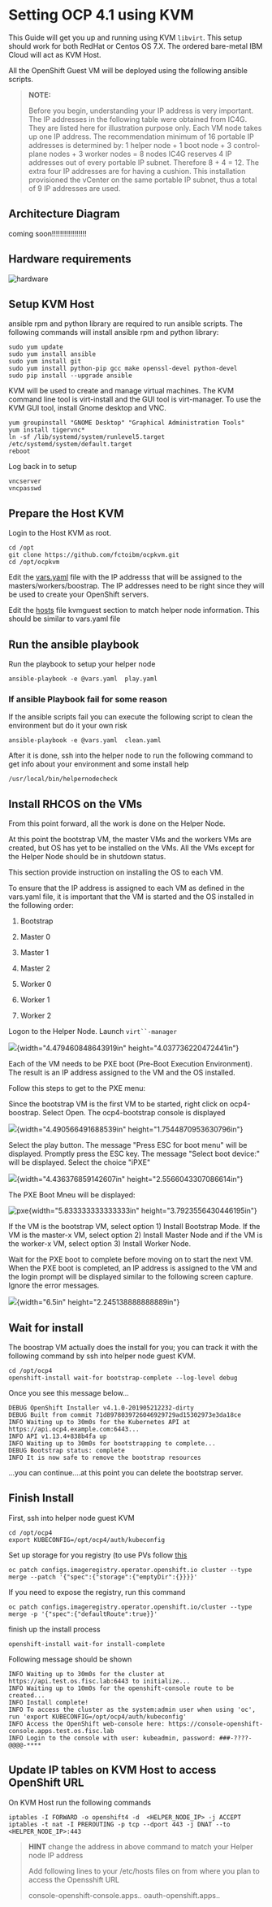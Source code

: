 Setting OCP 4.1 using KVM
=========================

This Guide will get you up and running using KVM `libvirt`. This setup
should work for both RedHat or Centos OS 7.X. The ordered bare-metal IBM
Cloud will act as KVM Host.

All the OpenShift Guest VM will be deployed using the following ansible
scripts.

> **NOTE:**
>
> Before you begin, understanding your IP address is very important. The
> IP addresses in the following table were obtained from IC4G. They are
> listed here for illustration purpose only. Each VM node takes up one
> IP address. The recommendation minimum of 16 portable IP addresses is
> determined by: 1 helper node + 1 boot node + 3 control-plane nodes + 3
> worker nodes = 8 nodes IC4G reserves 4 IP addresses out of every
> portable IP subnet. Therefore 8 + 4 = 12. The extra four IP addresses
> are for having a cushion. This installation provisioned the vCenter on
> the same portable IP subnet, thus a total of 9 IP addresses are used.

Architecture Diagram
--------------------

coming soon!!!!!!!!!!!!!!!!!

Hardware requirements
---------------------

![hardware](images/hardware.png)

Setup KVM Host
--------------

ansible rpm and python library are required to run ansible scripts. The
following commands will install ansible rpm and python library:

    sudo yum update
    sudo yum install ansible
    sudo yum install git
    sudo yum install python-pip gcc make openssl-devel python-devel
    sudo pip install --upgrade ansible

KVM will be used to create and manage virtual machines. The KVM command
line tool is virt-install and the GUI tool is virt-manager. To use the
KVM GUI tool, install Gnome desktop and VNC.

    yum groupinstall "GNOME Desktop" "Graphical Administration Tools"
    yum install tigervnc*
    ln -sf /lib/systemd/system/runlevel5.target /etc/systemd/system/default.target
    reboot

Log back in to setup

    vncserver
    vncpasswd

Prepare the Host KVM
--------------------

Login to the Host KVM as root.

    cd /opt
    git clone https://github.com/fctoibm/ocpkvm.git
    cd /opt/ocpkvm

Edit the [vars.yaml](./vars.yaml) file with the IP addresss that will be
assigned to the masters/workers/boostrap. The IP addresses need to be
right since they will be used to create your OpenShift servers.

Edit the [hosts](./hosts) file kvmguest section to match helper node
information. This should be similar to vars.yaml file

Run the ansible playbook
------------------------

Run the playbook to setup your helper node

    ansible-playbook -e @vars.yaml  play.yaml

### If ansible Playbook fail for some reason

If the ansible scripts fail you can execute the following script to
clean the environment but do it your own risk

    ansible-playbook -e @vars.yaml  clean.yaml

After it is done, ssh into the helper node to run the following command
to get info about your environment and some install help

    /usr/local/bin/helpernodecheck

Install RHCOS on the VMs
------------------------

From this point forward, all the work is done on the Helper Node.

At this point the bootstrap VM, the master VMs and the workers VMs are
created, but OS has yet to be installed on the VMs. All the VMs except
for the Helper Node should be in shutdown status.

This section provide instruction on installing the OS to each VM.

To ensure that the IP address is assigned to each VM as defined in the
vars.yaml file, it is important that the VM is started and the OS
installed in the following order:

1.  Bootstrap

2.  Master 0

3.  Master 1

4.  Master 2

5.  Worker 0

6.  Worker 1

7.  Worker 2

Logon to the Helper Node. Launch `virt``-manager`

![](media/image2.png){width="4.479460848643919in"
height="4.037736220472441in"}

Each of the VM needs to be PXE boot (Pre-Boot Execution Environment).
The result is an IP address assigned to the VM and the OS installed.

Follow this steps to get to the PXE menu:

Since the bootstrap VM is the first VM to be started, right click on
ocp4-boostrap. Select Open. The ocp4-bootstrap console is displayed

![](media/image3.png){width="4.490566491688539in"
height="1.7544870953630796in"}

Select the play button. The message "Press ESC for boot menu" will be
displayed. Promptly press the ESC key. The message "Select boot device:"
will be displayed. Select the choice "iPXE"

![](media/image4.png){width="4.436376859142607in"
height="2.5566043307086614in"}

The PXE Boot Mneu will be displayed:

![pxe](media/image5.png){width="5.833333333333333in"
height="3.7923556430446195in"}

If the VM is the bootstrap VM, select option 1) Install Bootstrap Mode.
If the VM is the master-x VM, select option 2) Install Master Node and
if the VM is the worker-x VM, select option 3) Install Worker Node.

Wait for the PXE boot to complete before moving on to start the next VM.
When the PXE boot is completed, an IP address is assigned to the VM and
the login prompt will be displayed similar to the following screen
capture. Ignore the error messages.

![](media/image6.png){width="6.5in" height="2.245138888888889in"}

Wait for install
----------------

The boostrap VM actually does the install for you; you can track it with
the following command by ssh into helper node guest KVM.

    cd /opt/ocp4
    openshift-install wait-for bootstrap-complete --log-level debug

Once you see this message below...

    DEBUG OpenShift Installer v4.1.0-201905212232-dirty 
    DEBUG Built from commit 71d8978039726046929729ad15302973e3da18ce 
    INFO Waiting up to 30m0s for the Kubernetes API at https://api.ocp4.example.com:6443... 
    INFO API v1.13.4+838b4fa up                       
    INFO Waiting up to 30m0s for bootstrapping to complete... 
    DEBUG Bootstrap status: complete                   
    INFO It is now safe to remove the bootstrap resources

...you can continue....at this point you can delete the bootstrap
server.

Finish Install
--------------

First, ssh into helper node guest KVM

    cd /opt/ocp4
    export KUBECONFIG=/opt/ocp4/auth/kubeconfig

Set up storage for you registry (to use PVs follow
[this](https://docs.openshift.com/container-platform/4.1/installing/installing_bare_metal/installing-bare-metal.html#registry-configuring-storage-baremetal_installing-bare-metal)

    oc patch configs.imageregistry.operator.openshift.io cluster --type merge --patch '{"spec":{"storage":{"emptyDir":{}}}}'

If you need to expose the registry, run this command

    oc patch configs.imageregistry.operator.openshift.io/cluster --type merge -p '{"spec":{"defaultRoute":true}}'

finish up the install process

    openshift-install wait-for install-complete 

Following message should be shown

    INFO Waiting up to 30m0s for the cluster at https://api.test.os.fisc.lab:6443 to initialize... 
    INFO Waiting up to 10m0s for the openshift-console route to be created... 
    INFO Install complete!                            
    INFO To access the cluster as the system:admin user when using 'oc', run 'export KUBECONFIG=/opt/ocp4/auth/kubeconfig' 
    INFO Access the OpenShift web-console here: https://console-openshift-console.apps.test.os.fisc.lab 
    INFO Login to the console with user: kubeadmin, password: ###-????-@@@@-**** 

Update IP tables on KVM Host to access OpenShift URL
----------------------------------------------------

On KVM Host run the following commands

    iptables -I FORWARD -o openshift4 -d  <HELPER_NODE_IP> -j ACCEPT
    iptables -t nat -I PREROUTING -p tcp --dport 443 -j DNAT --to <HELPER_NODE_IP>:443

> **HINT** change the address in above command to match your Helper node
> IP address
>
> Add following lines to your /etc/hosts files on from where you plan to
> access the Opensshift URL
>
> console-openshift-console.apps.. oauth-openshift.apps..
